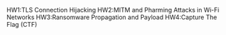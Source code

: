 HW1:TLS Connection Hijacking
HW2:MITM and Pharming Attacks in Wi-Fi Networks
HW3:Ransomware Propagation and Payload
HW4:Capture The Flag (CTF)
